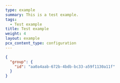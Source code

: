 ```yaml
---
type: example
summary: This is a test example.
tags:
  - Test example
title: Test example
weight: 4
layout: example
pcx_content_type: configuration
---
```


```json
{
  "group": {
    "id": "aa0a4aab-672b-4bdb-bc33-a59f1130a11f"
  }
}
```
